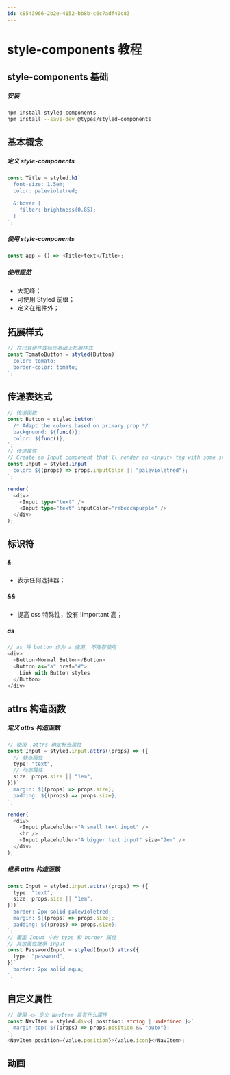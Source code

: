 ```yaml
---
id: c8543966-2b2e-4152-bb8b-c6c7adf40c83
---
```


# style-components 教程

## style-components 基础

##### 安装

```bash
npm install styled-components
npm install --save-dev @types/styled-components
```

## 基本概念

##### 定义 style-components

```typescript
const Title = styled.h1`
  font-size: 1.5em;
  color: palevioletred;

  &:hover {
    filter: brightness(0.85);
  }
`;
```

##### 使用 style-components

```typescript
const app = () => <Title>text</Title>;
```

##### 使用规范

- 大驼峰；
- 可使用 Styled 前缀；
- 定义在组件外；

## 拓展样式

```typescript
// 在已有组件或标签基础上拓展样式
const TomatoButton = styled(Button)`
  color: tomato;
  border-color: tomato;
`;
```

## 传递表达式

```typescript
// 传递函数
const Button = styled.button`
  /* Adapt the colors based on primary prop */
  background: ${func()};
  color: ${func()};
`;
// 传递属性
// Create an Input component that'll render an <input> tag with some styles
const Input = styled.input`
  color: ${(props) => props.inputColor || "palevioletred"};
`;

render(
  <div>
    <Input type="text" />
    <Input type="text" inputColor="rebeccapurple" />
  </div>
);
```

## 标识符

##### &

- 表示任何选择器；

##### &&

- 提高 css 特殊性，没有 !important 高；

##### as

```typescript
// as 将 button 作为 a 使用, 不推荐使用
<div>
  <Button>Normal Button</Button>
  <Button as="a" href="#">
    Link with Button styles
  </Button>
</div>
```

## attrs 构造函数

##### 定义 attrs 构造函数

```typescript
// 使用 .attrs 确定标签属性
const Input = styled.input.attrs((props) => ({
  // 静态属性
  type: "text",
  // 动态属性
  size: props.size || "1em",
}))`
  margin: ${(props) => props.size};
  padding: ${(props) => props.size};
`;

render(
  <div>
    <Input placeholder="A small text input" />
    <br />
    <Input placeholder="A bigger text input" size="2em" />
  </div>
);
```

##### 继承 attrs 构造函数

```typescript
const Input = styled.input.attrs((props) => ({
  type: "text",
  size: props.size || "1em",
}))`
  border: 2px solid palevioletred;
  margin: ${(props) => props.size};
  padding: ${(props) => props.size};
`;
// 覆盖 Input 中的 type 和 border 属性
// 其余属性继承 Input
const PasswordInput = styled(Input).attrs({
  type: "password",
})`
  border: 2px solid aqua;
`;
```

## 自定义属性

```typescript
// 使用 <> 定义 NavItem 具有什么属性
const NavItem = styled.div<{ position: string | undefined }>`
  margin-top: ${(props) => props.position && "auto"};
`;
<NavItem position={value.position}>{value.icon}</NavItem>;
```

## 动画
